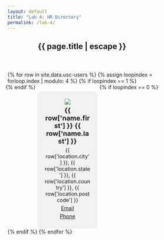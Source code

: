 ```yaml
---
layout: default
title: "Lab 4: HR Directory"
permalink: /lab-4/
---
```


<head>
  <meta charset="UTF-8">
  <meta http-equiv="X-UA-Compatible" content="IE=edge">
  <meta name="viewport" content="width=device-width, initial-scale=1.0">
  <title>Company HR Directory from a CSV File</title>
  <script src="https://d3js.org/d3.v6.min.js"></script>
</head>

<article
  class="post h-entry"
  itemscope
  itemtype="http://schema.org/BlogPosting"
>
  <header class="post-header">
    <h1 class="post-title p-name" itemprop="name headline">
      {{ page.title | escape }}
    </h1>
  </header>
  <div>
    {% for row in site.data.usc-users %}
        {% assign loopindex = forloop.index | modulo: 4 %}
        {% if loopindex == 1 %}
            <div class="row">
        {% endif %}
                <div class="column">
                    <div class="post-content e-content card" id="card-{{ forloop.index }}">
                        <img src="{{ row['picture.medium'] }}">
                        <p class="title">{{ row['name.first'] }} {{ row['name.last'] }}</p>
                        <p>{{ row['location.city'] }}, {{ row['location.state'] }}, {{ row['location.country'] }}, {{ row['location.postcode'] }}</p>
                        <p><a href="mailto:{{ row['email'] }}" title="{{ row['email'] }}">Email</a></p>
                        <p><a href="tel:{{ row['phone'] }}" title="{{ row['phone'] }}">Phone</a></p>
                    </div>
                </div>
        {% if loopindex == 0 %}
            </div>
        {% endif %}
    {% endfor %}
    <style>
        * {
            box-sizing: border-box;
        }
        p {
            margin: 5px 0;
        }
        .title {
            font-weight: bold;
            font-size: 18px;
        }
        .column {
            float: left;
            width: 25%;
            padding: 0 5px;
            display: flex;
        }
        .card {
            background-color: #f1f1f1;
            padding: 20px;
            margin-top: 20px;
            text-align: center;
            border-radius: 10px;
            width: 100%;
        }
        .row {
            margin: 0 -5px;
            display: flex;
            flex-wrap: wrap;
        }
        @media screen and (max-width: 600px) {
            .column {
                width: 100%;
                display: block;
                margin-bottom: 20px;
            }
        }
    </style>
  </div>